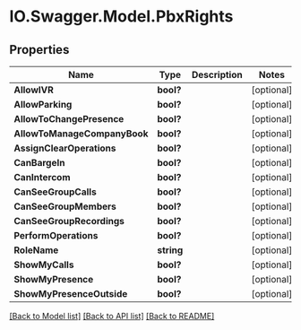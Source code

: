# IO.Swagger.Model.PbxRights
## Properties

Name | Type | Description | Notes
------------ | ------------- | ------------- | -------------
**AllowIVR** | **bool?** |  | [optional] 
**AllowParking** | **bool?** |  | [optional] 
**AllowToChangePresence** | **bool?** |  | [optional] 
**AllowToManageCompanyBook** | **bool?** |  | [optional] 
**AssignClearOperations** | **bool?** |  | [optional] 
**CanBargeIn** | **bool?** |  | [optional] 
**CanIntercom** | **bool?** |  | [optional] 
**CanSeeGroupCalls** | **bool?** |  | [optional] 
**CanSeeGroupMembers** | **bool?** |  | [optional] 
**CanSeeGroupRecordings** | **bool?** |  | [optional] 
**PerformOperations** | **bool?** |  | [optional] 
**RoleName** | **string** |  | [optional] 
**ShowMyCalls** | **bool?** |  | [optional] 
**ShowMyPresence** | **bool?** |  | [optional] 
**ShowMyPresenceOutside** | **bool?** |  | [optional] 

[[Back to Model list]](../README.md#documentation-for-models) [[Back to API list]](../README.md#documentation-for-api-endpoints) [[Back to README]](../README.md)

